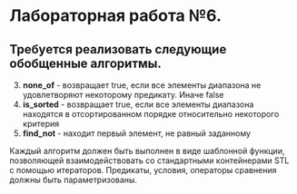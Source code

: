 # Лабораторная работа №6.
Требуется реализовать следующие обобщенные алгоритмы.
---------------
3) **none_of** - возвращает true, если все элементы диапазона не удовлетворяют
некоторому предикату. Иначе false
5) **is_sorted** - возвращает true, если все элементы диапазона находятся в
   отсортированном порядке относительно некоторого критерия
7) **find_not** - находит первый элемент, не равный заданному

Каждый алгоритм должен быть выполнен в виде шаблонной функции,
позволяющей взаимодействовать со стандартными контейнерами STL с
помощью
итераторов. Предикаты, условия, операторы сравнения
должны быть параметризованы.

